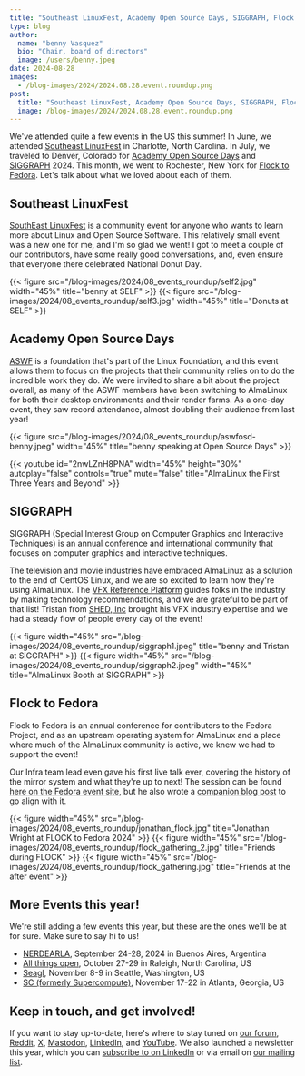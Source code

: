 ```yaml
---
title: "Southeast LinuxFest, Academy Open Source Days, SIGGRAPH, Flock to Fedora"
type: blog
author:
  name: "benny Vasquez"
  bio: "Chair, board of directors"
  image: /users/benny.jpeg
date: 2024-08-28
images:
  - /blog-images/2024/2024.08.28.event.roundup.png
post:
  title: "Southeast LinuxFest, Academy Open Source Days, SIGGRAPH, Flock to Fedora"
  image: /blog-images/2024/2024.08.28.event.roundup.png
---
```


We've attended quite a few events in the US this summer! In June, we attended [Southeast LinuxFest](https://southeastlinuxfest.org/) in Charlotte, North Carolina. In July, we traveled to Denver, Colorado for [Academy Open Source Days](https://events.linuxfoundation.org/open-source-days/) and [SIGGRAPH](https://s2024.siggraph.org/) 2024\. This month, we went to Rochester, New York for [Flock to Fedora](https://fedoraproject.org/flock/2024/). Let's talk about what we loved about each of them. 

## Southeast LinuxFest

[SouthEast LinuxFest](https://southeastlinuxfest.org/) is a community event for anyone who wants to learn more about Linux and Open Source Software. This relatively small event was a new one for me, and I'm so glad we went! I got to meet a couple of our contributors, have some really good conversations, and, even ensure that everyone there celebrated National Donut Day.

{{< figure src="/blog-images/2024/08_events_roundup/self2.jpg" width="45%" title="benny at SELF" >}}
{{< figure src="/blog-images/2024/08_events_roundup/self3.jpg" width="45%" title="Donuts at SELF" >}}

## Academy Open Source Days

[ASWF](https://www.aswf.io/) is a foundation that's part of the Linux Foundation, and this event allows them to focus on the projects that their community relies on to do the incredible work they do. We were invited to share a bit about the project overall, as many of the ASWF members have been switching to AlmaLinux for both their desktop environments and their render farms. As a one-day event, they saw record attendance, almost doubling their audience from last year!

{{< figure src="/blog-images/2024/08_events_roundup/aswfosd-benny.jpeg" width="45%" title="benny speaking at Open Source Days" >}}

{{< youtube id="2nwLZnH8PNA" width="45%" height="30%" autoplay="false" controls="true" mute="false" title="AlmaLinux the First Three Years and Beyond" >}}

## SIGGRAPH

SIGGRAPH (Special Interest Group on Computer Graphics and Interactive Techniques) is an annual conference and international community that focuses on computer graphics and interactive techniques.

The television and movie industries have embraced AlmaLinux as a solution to the end of CentOS Linux, and we are so excited to learn how they're using AlmaLinux. The [VFX Reference Platform](https://vfxplatform.com/) guides folks in the industry by making technology recommendations, and we are grateful to be part of that list! Tristan from [SHED, Inc](https://shedmtl.com/) brought his VFX industry expertise and we had a steady flow of people every day of the event!

{{< figure width="45%" src="/blog-images/2024/08_events_roundup/siggraph1.jpeg" title="benny and Tristan at SIGGRAPH" >}}
{{< figure width="45%" src="/blog-images/2024/08_events_roundup/siggraph2.jpeg" width="45%" title="AlmaLinux Booth at SIGGRAPH" >}}

## Flock to Fedora

Flock to Fedora is an annual conference for contributors to the Fedora Project, and as an upstream operating system for AlmaLinux and a place where much of the AlmaLinux community is active, we knew we had to support the event!

Our Infra team lead even gave his first live talk ever, covering the history of the mirror system and what they're up to next! The session can be found [here on the Fedora event site](https://cfp.fedoraproject.org/flock-2024/talk/RMUDAX/), but he also wrote a [companion blog post](https://almalinux.org/blog/2024-08-07-mirrors-1-to-400/) to go align with it.

{{< figure width="45%" src="/blog-images/2024/08_events_roundup/jonathan_flock.jpg" title="Jonathan Wright at FLOCK to Fedora 2024" >}}
{{< figure width="45%" src="/blog-images/2024/08_events_roundup/flock_gathering_2.jpg" title="Friends during FLOCK" >}}
{{< figure width="45%" src="/blog-images/2024/08_events_roundup/flock_gathering.jpg" title="Friends at the after event" >}}

## More Events this year!

We're still adding a few events this year, but these are the ones we'll be at for sure. Make sure to say hi to us!

- [NERDEARLA](https://nerdear.la/en/), September 24-28, 2024 in Buenos Aires, Argentina
- [All things open](http://allthingsopen.org/), October 27-29 in Raleigh, North Carolina, US
- [Seagl](https://seagl.org/), November 8-9 in Seattle, Washington, US
- [SC (formerly Supercompute)](http://supercomputing.org/), November 17-22 in Atlanta, Georgia, US

## Keep in touch, and get involved!

If you want to stay up-to-date, here's where to stay tuned on [our forum](https://forums.almalinux.org/), [Reddit](https://www.reddit.com/r/AlmaLinux/), [X](https://twitter.com/AlmaLinux), [Mastodon](https://fosstodon.org/@almalinux/), [LinkedIn](https://www.linkedin.com/company/80320905/), and [YouTube](https://www.youtube.com/channel/UCt9lpkqUPp1FUEi9uqVlPQA). We also launched a newsletter this year, which you can [subscribe to on LinkedIn](https://www.linkedin.com/newsletters/almalinux-news-7123058222835376128/) or via email on [our mailing list](https://lists.almalinux.org/postorius/lists/newsletters.lists.almalinux.org/).

